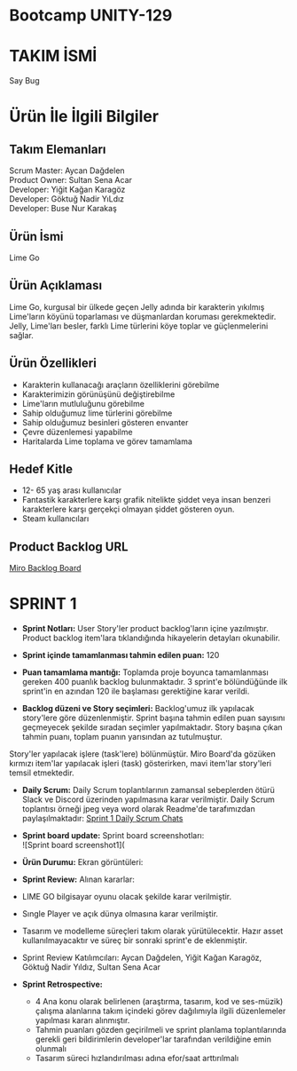 # Bootcamp UNITY-129

# TAKIM İSMİ 
Say Bug

# Ürün İle İlgili Bilgiler

## Takım Elemanları 
Scrum Master: Aycan Dağdelen <br/>
Product Owner: Sultan Sena Acar <br/>
Developer: Yiğit Kağan Karagöz <br/>
Developer: Göktuğ Nadir YıLdız <br/>
Developer: Buse Nur Karakaş <br/>

## Ürün İsmi
Lime Go

## Ürün Açıklaması
Lime Go, kurgusal bir ülkede geçen Jelly adında bir karakterin yıkılmış Lime'ların köyünü toparlaması ve düşmanlardan koruması gerekmektedir. Jelly, Lime'ları besler, farklı Lime türlerini köye toplar ve güçlenmelerini sağlar.

## Ürün Özellikleri 
- Karakterin kullanacağı araçların özelliklerini görebilme  <br/>
- Karakterimizin görünüşünü değiştirebilme  <br/>
- Lime'ların mutluluğunu görebilme  <br/>
- Sahip olduğumuz lime türlerini görebilme  <br/>
- Sahip olduğumuz besinleri gösteren envanter  <br/>
- Çevre düzenlemesi yapabilme  <br/>
- Haritalarda Lime toplama ve görev tamamlama  <br/>

## Hedef Kitle
- 12- 65 yaş arası kullanıcılar  <br/>
- Fantastik karakterlere karşı grafik nitelikte şiddet veya insan benzeri karakterlere karşı gerçekçi olmayan şiddet gösteren oyun.  <br/>
- Steam kullanıcıları  <br/>

## Product Backlog URL
[Miro Backlog Board](https://miro.com/app/board/uXjVO6fjKCA=/?moveToWidget=3458764524893913298&cot=14)

# SPRINT 1 

- **Sprint Notları:** User Story'ler product backlog'ların içine yazılmıştır. Product backlog item'lara tıklandığında hikayelerin detayları okunabilir. <br/>
- **Sprint içinde tamamlanması tahmin edilen puan:** 120 <br/>
- **Puan tamamlama mantığı:** Toplamda proje boyunca tamamlanması gereken 400 puanlık backlog bulunmaktadır. 3 sprint'e bölündüğünde ilk sprint'in en azından 120 ile başlaması gerektiğine karar verildi.<br/>

- **Backlog düzeni ve Story seçimleri:** Backlog'umuz ilk yapılacak story'lere göre düzenlenmiştir. Sprint başına tahmin edilen puan sayısını geçmeyecek şekilde sıradan seçimler yapılmaktadır. Story başına çıkan tahmin puanı, toplam puanın yarısından az tutulmuştur. <br/>

Story'ler yapılacak işlere (task'lere) bölünmüştür. Miro Board'da gözüken kırmızı item'lar yapılacak işleri (task) gösterirken, mavi item'lar story'leri temsil etmektedir. <br/>

- **Daily Scrum:** Daily Scrum toplantılarının zamansal sebeplerden ötürü Slack ve Discord üzerinden yapılmasına karar verilmiştir. Daily Scrum toplantısı örneği jpeg veya word olarak Readme'de tarafımızdan paylaşılmaktadır: [Sprint 1 Daily Scrum Chats]()
- **Sprint board update:** Sprint board screenshotları: <br/>
![Sprint board screenshot1](

- **Ürün Durumu:** Ekran görüntüleri: <br/>


- **Sprint Review:** Alınan kararlar:
- LIME GO bilgisayar oyunu olacak şekilde karar verilmiştir. <br/>
- Sıngle Player ve açık dünya olmasına karar verilmiştir. <br/>
- Tasarım ve modelleme süreçleri takım olarak yürütülecektir. Hazır asset kullanılmayacaktır ve süreç bir sonraki sprint'e de eklenmiştir. <br/>
- Sprint Review Katılımcıları: Aycan Dağdelen, Yiğit Kağan Karagöz, Göktuğ Nadir Yıldız, Sultan Sena Acar <br/>

- **Sprint Retrospective:** <br/>
   - 4 Ana konu olarak belirlenen (araştırma, tasarım, kod ve ses-müzik) çalışma alanlarına takım içindeki görev dağılımıyla ilgili düzenlemeler yapılması kararı alınmıştır. <br/>
  - Tahmin puanları gözden geçirilmeli ve sprint planlama toplantılarında gerekli geri bildirimlerin developer'lar tarafından verildiğine emin olunmalı <br/>
  - Tasarım süreci hızlandırılması adına efor/saat arttırılmalı <br/>
